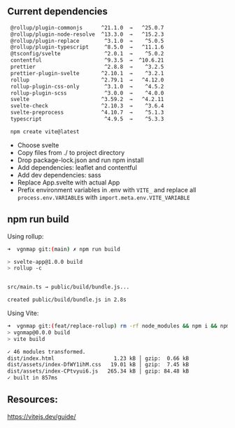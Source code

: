 ## Current dependencies

```bash
 @rollup/plugin-commonjs      ^21.1.0  →   ^25.0.7
 @rollup/plugin-node-resolve  ^13.3.0  →   ^15.2.3
 @rollup/plugin-replace        ^3.1.0  →    ^5.0.5
 @rollup/plugin-typescript     ^8.5.0  →   ^11.1.6
 @tsconfig/svelte              ^2.0.1  →    ^5.0.2
 contentful                    ^9.3.5  →  ^10.6.21
 prettier                      ^2.8.8  →    ^3.2.5
 prettier-plugin-svelte       ^2.10.1  →    ^3.2.1
 rollup                       ^2.79.1  →   ^4.12.0
 rollup-plugin-css-only        ^3.1.0  →    ^4.5.2
 rollup-plugin-scss            ^3.0.0  →    ^4.0.0
 svelte                       ^3.59.2  →   ^4.2.11
 svelte-check                 ^2.10.3  →    ^3.6.4
 svelte-preprocess            ^4.10.7  →    ^5.1.3
 typescript                    ^4.9.5  →    ^5.3.3
 ```

```bash
 npm create vite@latest
 ```

- Choose svelte
- Copy files from ./<project-name> to project directory
- Drop package-lock.json and run npm install
- Add dependencies: leaflet and contentful
- Add dev dependencies: sass
- Replace App.svelte with actual App
- Prefix environment variables in .env with `VITE_` and replace all `process.env.VARIABLE`s with `import.meta.env.VITE_VARIABLE` 

 ## npm run build 

Using rollup:
```bash
➜  vgnmap git:(main) ✗ npm run build

> svelte-app@1.0.0 build
> rollup -c


src/main.ts → public/build/bundle.js...

created public/build/bundle.js in 2.8s
```

Using Vite:

 ```bash
➜  vgnmap git:(feat/replace-rollup) rm -rf node_modules && npm i && npm run build
> vgnmap@0.0.0 build
> vite build

 ✓ 46 modules transformed.
dist/index.html                   1.23 kB │ gzip:  0.66 kB
dist/assets/index-DfWY1ihM.css   19.01 kB │ gzip:  7.45 kB
dist/assets/index-CPtvyui6.js   265.34 kB │ gzip: 84.48 kB
✓ built in 857ms
```

 ## Resources:

 https://vitejs.dev/guide/
